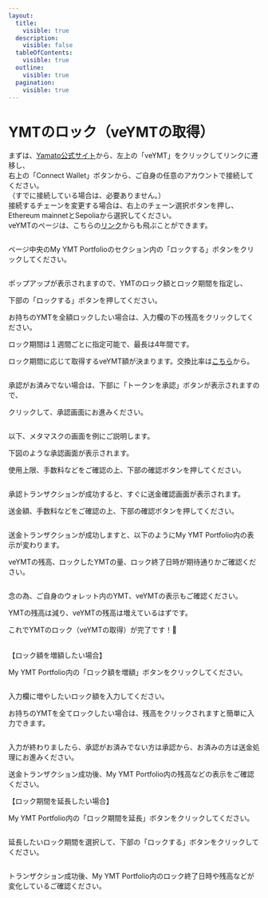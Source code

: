 ```yaml
---
layout:
  title:
    visible: true
  description:
    visible: false
  tableOfContents:
    visible: true
  outline:
    visible: true
  pagination:
    visible: true
---
```


# YMTのロック（veYMTの取得）

まずは、[Yamato公式サイト](https://app.yamato.fi/#/)から、左上の「veYMT」をクリックしてリンクに遷移し、\
右上の「Connect Wallet」ボタンから、ご自身の任意のアカウントで接続してください。\
（すでに接続している場合は、必要ありません。）\
接続するチェーンを変更する場合は、右上のチェーン選択ボタンを押し、\
Ethereum mainnetとSepoliaから選択してください。\
veYMTのページは、こちらの[リンク](https://ve.yamato.fi/)からも飛ぶことができます。

<figure><img src="../.gitbook/assets/HitPawOnline_203625.gif" alt=""><figcaption></figcaption></figure>

ページ中央のMy YMT Portfolioのセクション内の「ロックする」ボタンをクリックしてください。

<figure><img src="../.gitbook/assets/Group 1.png" alt=""><figcaption></figcaption></figure>

ポップアップが表示されますので、YMTのロック額とロック期間を指定し、

下部の「ロックする」ボタンを押してください。

お持ちのYMTを全額ロックしたい場合は、入力欄の下の残高をクリックしてください。

ロック期間は１週間ごとに指定可能で、最長は4年間です。

ロック期間に応じて取得するveYMT額が決まります。交換比率は[こちら](../ymt-yamato-dao-token/#veymttoha)から。

<figure><img src="../.gitbook/assets/Group 2.png" alt=""><figcaption></figcaption></figure>

承認がお済みでない場合は、下部に「トークンを承認」ボタンが表示されますので、

クリックして、承認画面にお進みください。

<figure><img src="../.gitbook/assets/Group 3.png" alt=""><figcaption></figcaption></figure>

以下、メタマスクの画面を例にご説明します。

下図のような承認画面が表示されます。

使用上限、手数料などをご確認の上、下部の確認ボタンを押してください。

<figure><img src="../.gitbook/assets/スクリーンショット 2025-06-19 21.15.54.png" alt=""><figcaption></figcaption></figure>

承認トランザクションが成功すると、すぐに送金確認画面が表示されます。

送金額、手数料などをご確認の上、下部の確認ボタンを押してください。

<figure><img src="../.gitbook/assets/スクリーンショット 2025-06-19 21.17.00.png" alt=""><figcaption></figcaption></figure>

送金トランザクションが成功しますと、以下のようにMy YMT Portfolio内の表示が変わります。

veYMTの残高、ロックしたYMTの量、ロック終了日時が期待通りかご確認ください。

<figure><img src="../.gitbook/assets/Group 4.png" alt=""><figcaption></figcaption></figure>

念の為、ご自身のウォレット内のYMT、veYMTの表示もご確認ください。

YMTの残高は減り、veYMTの残高は増えているはずです。

これでYMTのロック（veYMTの取得）が完了です！🎉

\
【ロック額を増額したい場合】

My YMT Portfolio内の「ロック額を増額」ボタンをクリックしてください。

<figure><img src="../.gitbook/assets/Group 5.png" alt=""><figcaption></figcaption></figure>

入力欄に増やしたいロック額を入力してください。

お持ちのYMTを全てロックしたい場合は、残高をクリックされますと簡単に入力できます。

<figure><img src="../.gitbook/assets/スクリーンショット 2025-06-19 21.49.40.png" alt=""><figcaption></figcaption></figure>

入力が終わりましたら、承認がお済みでない方は承認から、お済みの方は送金処理にお進みください。

送金トランザクション成功後、My YMT Portfolio内の残高などの表示をご確認ください。

【ロック期間を延長したい場合】

My YMT Portfolio内の「ロック期間を延長」ボタンをクリックしてください。

<figure><img src="../.gitbook/assets/Group 6.png" alt=""><figcaption></figcaption></figure>

延長したいロック期間を選択して、下部の「ロックする」ボタンをクリックしてください。

<figure><img src="../.gitbook/assets/スクリーンショット 2025-06-19 22.00.21.png" alt=""><figcaption></figcaption></figure>

トランザクション成功後、My YMT Portfolio内のロック終了日時や残高などが変化しているご確認ください。

